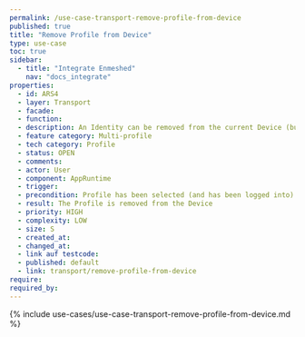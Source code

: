 ```yaml
---
permalink: /use-case-transport-remove-profile-from-device
published: true
title: "Remove Profile from Device"
type: use-case
toc: true
sidebar:
  - title: "Integrate Enmeshed"
    nav: "docs_integrate"
properties:
  - id: ARS4
  - layer: Transport
  - facade:
  - function:
  - description: An Identity can be removed from the current Device (but will be kept for other Devices, e.g. to offboard one Device). Additionally, a Profile can be removed from another onboarded Device (e.g. for wiping another Device). If no other Device has been set up for the Profile, removing the Profile would trigger the Delete Identity from Backbone use case.
  - feature category: Multi-profile
  - tech category: Profile
  - status: OPEN
  - comments:
  - actor: User
  - component: AppRuntime
  - trigger:
  - precondition: Profile has been selected (and has been logged into) Other Devices has been onboarded for this Identity
  - result: The Profile is removed from the Device
  - priority: HIGH
  - complexity: LOW
  - size: S
  - created_at:
  - changed_at:
  - link auf testcode:
  - published: default
  - link: transport/remove-profile-from-device
require:
required_by:
---
```


{% include use-cases/use-case-transport-remove-profile-from-device.md %}
